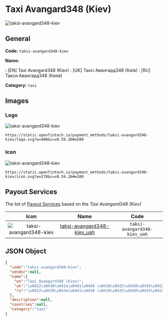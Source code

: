 
# Taxi Avangard348 (Kiev) 
![taksi-avangard348-kiev](https://static.openfintech.io/payment_methods/taksi-avangard348-kiev/logo.svg?w=400&c=v0.59.26#w200)  

## General 
**Code:** `taksi-avangard348-kiev` 
 
**Name:** 
 
:	[EN] Taxi Avangard348 (Kiev) 
:	[UK] Таксі Авангард348 (Київ) 
:	[RU] Такси Авангард348 (Киев) 
 
**Category:** `taxi` 
 

## Images 

### Logo 
![taksi-avangard348-kiev](https://static.openfintech.io/payment_methods/taksi-avangard348-kiev/logo.svg?w=400&c=v0.59.26#w200)  

```
https://static.openfintech.io/payment_methods/taksi-avangard348-kiev/logo.svg?w=400&c=v0.59.26#w200
```  

### Icon 
![taksi-avangard348-kiev](https://static.openfintech.io/payment_methods/taksi-avangard348-kiev/icon.svg?w=278&c=v0.59.26#w100)  

```
https://static.openfintech.io/payment_methods/taksi-avangard348-kiev/icon.svg?w=278&c=v0.59.26#w100
```  

## Payout Services 
 
The list of [Payout Services](/payout-services/) based on the _Taxi Avangard348 (Kiev)_ 

|Icon|Name|Code| 
|:---:|:---:|:---:| 
|![taksi-avangard348-kiev](https://static.openfintech.io/payout_methods/taksi-avangard348-kiev/icon.png?w=278&c=v0.59.26#w40) |[taksi-avangard348-kiev_uah](/payout-services/taksi-avangard348-kiev_uah/)|`taksi-avangard348-kiev_uah`| 
 

## JSON Object 

```json
{
  "code":"taksi-avangard348-kiev",
  "vendor":null,
  "name":{
    "en":"Taxi Avangard348 (Kiev)",
    "uk":"\u0422\u0430\u043a\u0441\u0456 \u0410\u0432\u0430\u043d\u0433\u0430\u0440\u0434348 (\u041a\u0438\u0457\u0432)",
    "ru":"\u0422\u0430\u043a\u0441\u0438 \u0410\u0432\u0430\u043d\u0433\u0430\u0440\u0434348 (\u041a\u0438\u0435\u0432)"
  },
  "description":null,
  "countries":null,
  "category":"taxi"
}
```  
